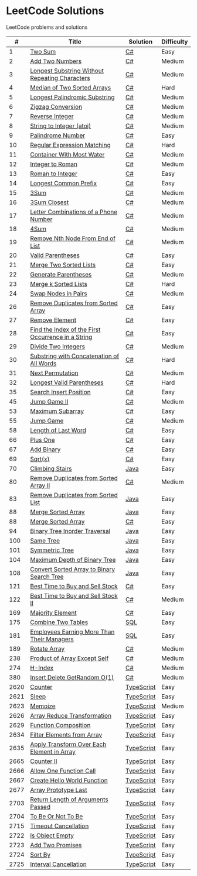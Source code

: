 # LeetCode Solutions
LeetCode problems and solutions

| #   | Title                                                                                                                          | Solution                                         | Difficulty |
|-----|--------------------------------------------------------------------------------------------------------------------------------|--------------------------------------------------|------------|
| 1   | [Two Sum](https://leetcode.com/problems/two-sum) | [C#](./src/CSharp/Solutions/Solution1.cs) | Easy |
| 2   | [Add Two Numbers](https://leetcode.com/problems/add-two-numbers) | [C#](./src/CSharp/Solutions/Solution2.cs) | Medium |
| 3   | [Longest Substring Without Repeating Characters](https://leetcode.com/problems/longest-substring-without-repeating-characters) | [C#](./src/CSharp/Solutions/Solution3.cs)  | Medium |
| 4   | [Median of Two Sorted Arrays](https://leetcode.com/problems/median-of-two-sorted-arrays) | [C#](./src/CSharp/Solutions/Solution4.cs)  | Hard |
| 5   | [Longest Palindromic Substring](https://leetcode.com/problems/longest-palindromic-substring) | [C#](./src/CSharp/Solutions/Solution5.cs) | Medium |
| 6   | [Zigzag Conversion](https://leetcode.com/problems/zigzag-conversion) | [C#](./src/CSharp/Solutions/Solution6.cs) | Medium |
| 7   | [Reverse Integer](https://leetcode.com/problems/reverse-integer) | [C#](./src/CSharp/Solutions/Solution7.cs) | Medium |
| 8   | [String to Integer (atoi)](https://leetcode.com/problems/string-to-integer-atoi) | [C#](./src/CSharp/Solutions/Solution8.cs) | Medium |
| 9   | [Palindrome Number](https://leetcode.com/problems/palindrome-number) | [C#](./src/CSharp/Solutions/Solution9.cs) | Easy |
| 10  | [Regular Expression Matching](https://leetcode.com/problems/regular-expression-matching) | [C#](./src/CSharp/Solutions/Solution10.cs) | Hard |
| 11  | [Container With Most Water](https://leetcode.com/problems/container-with-most-water) | [C#](./src/CSharp/Solutions/Solution11.cs) | Medium |
| 12  | [Integer to Roman](https://leetcode.com/problems/integer-to-roman) | [C#](./src/CSharp/Solutions/Solution12.cs) | Medium |
| 13  | [Roman to Integer](https://leetcode.com/problems/roman-to-integer) | [C#](./src/CSharp/Solutions/Solution13.cs) | Easy |
| 14  | [Longest Common Prefix](https://leetcode.com/problems/longest-common-prefix) | [C#](./src/CSharp/Solutions/Solution14.cs) | Easy |
| 15  | [3Sum](https://leetcode.com/problems/3sum) | [C#](./src/CSharp/Solutions/Solution15.cs) | Medium |
| 16  | [3Sum Closest](https://leetcode.com/problems/3sum-closest) | [C#](./src/CSharp/Solutions/Solution16.cs) | Medium |
| 17  | [Letter Combinations of a Phone Number](https://leetcode.com/problems/letter-combinations-of-a-phone-number) | [C#](./src/CSharp/Solutions/Solution17.cs) | Medium |
| 18  | [4Sum](https://leetcode.com/problems/4sum) | [C#](./src/CSharp/Solutions/Solution18.cs) | Medium |
| 19  | [Remove Nth Node From End of List](https://leetcode.com/problems/remove-nth-node-from-end-of-list) | [C#](./src/CSharp/Solutions/Solution19.cs) | Medium |
| 20  | [Valid Parentheses](https://leetcode.com/problems/valid-parentheses) | [C#](./src/CSharp/Solutions/Solution20.cs) | Easy |
| 21  | [Merge Two Sorted Lists](https://leetcode.com/problems/merge-two-sorted-lists) | [C#](./src/CSharp/Solutions/Solution21.cs) | Easy |
| 22  | [Generate Parentheses](https://leetcode.com/problems/generate-parentheses) | [C#](./src/CSharp/Solutions/Solution22.cs) | Medium |
| 23  | [Merge k Sorted Lists](https://leetcode.com/problems/merge-two-sorted-lists) | [C#](./src/CSharp/Solutions/Solution23.cs) | Hard |
| 24  | [Swap Nodes in Pairs](https://leetcode.com/problems/swap-nodes-in-pairs) | [C#](./src/CSharp/Solutions/Solution24.cs) | Medium |
| 26  | [Remove Duplicates from Sorted Array](https://leetcode.com/problems/remove-duplicates-from-sorted-array) | [C#](./src/CSharp/Solutions/Solution26.cs) | Easy |
| 27  | [Remove Element](https://leetcode.com/problems/remove-element) | [C#](./src/CSharp/Solutions/Solution27.cs) | Easy |
| 28  | [Find the Index of the First Occurrence in a String](https://leetcode.com/problems/find-the-index-of-the-first-occurrence-in-a-string)  | [C#](./src/CSharp/Solutions/Solution28.cs) | Easy |
| 29  | [Divide Two Integers](https://leetcode.com/problems/divide-two-integers)  | [C#](./src/CSharp/Solutions/Solution29.cs) | Medium |
| 30  | [Substring with Concatenation of All Words](https://leetcode.com/problems/substring-with-concatenation-of-all-words)  | [C#](./src/CSharp/Solutions/Solution30.cs) | Hard |
| 31  | [Next Permutation](https://leetcode.com/problems/next-permutation)  | [C#](./src/CSharp/Solutions/Solution31.cs) | Medium |
| 32  | [Longest Valid Parentheses](https://leetcode.com/problems/longest-valid-parentheses)  | [C#](./src/CSharp/Solutions/Solution32.cs) | Hard |
| 35  | [Search Insert Position](https://leetcode.com/problems/search-insert-position) | [C#](./src/CSharp/Solutions/Solution35.cs) | Easy |
| 45  | [Jump Game II](https://leetcode.com/problems/jump-game-ii) | [C#](./src/CSharp/Solutions/Solution45.cs) | Medium |
| 53  | [Maximum Subarray](https://leetcode.com/problems/maximum-subarray) | [C#](./src/CSharp/Solutions/Solution53.cs) | Easy |
| 55  | [Jump Game](https://leetcode.com/problems/jump-game) | [C#](./src/CSharp/Solutions/Solution55.cs) | Medium |
| 58  | [Length of Last Word](https://leetcode.com/problems/length-of-last-word) | [C#](./src/CSharp/Solutions/Solution58.cs) | Easy |
| 66  | [Plus One](https://leetcode.com/problems/plus-one) | [C#](./src/CSharp/Solutions/Solution66.cs) | Easy |
| 67  | [Add Binary](https://leetcode.com/problems/add-binary) | [C#](./src/CSharp/Solutions/Solution67.cs) | Easy |
| 69  | [Sqrt(x)](https://leetcode.com/problems/sqrtx) | [C#](./src/CSharp/Solutions/Solution69.cs) | Easy |
| 70  | [Climbing Stairs](https://leetcode.com/problems/climbing-stairs) | [Java](./src/Java/Solutions/Solution70.java) | Easy |
| 80  | [Remove Duplicates from Sorted Array II](https://leetcode.com/problems/remove-duplicates-from-sorted-array-ii) | [C#](./src/CSharp/Solutions/Solution80.cs) | Medium |
| 83  | [Remove Duplicates from Sorted List](https://leetcode.com/problems/remove-duplicates-from-sorted-list) | [Java](./src/Java/Solutions/Solution83.java) | Easy |
| 88  | [Merge Sorted Array](https://leetcode.com/problems/merge-sorted-array) | [Java](./src/Java/Solutions/Solution88.java) | Easy |
| 88  | [Merge Sorted Array](https://leetcode.com/problems/merge-sorted-array) | [C#](./src/CSharp/Solutions/Solution88.cs) | Easy |
| 94  | [Binary Tree Inorder Traversal](https://leetcode.com/problems/binary-tree-inorder-traversal) | [Java](./src/Java/Solutions/Solution94.java) | Easy |
| 100 | [Same Tree](https://leetcode.com/problems/same-tree) | [Java](./src/Java/Solutions/Solution100.java) | Easy |
| 101 | [Symmetric Tree](https://leetcode.com/problems/symmetric-tree) | [Java](./src/Java/Solutions/Solution101.java) | Easy |
| 104 | [Maximum Depth of Binary Tree](https://leetcode.com/problems/maximum-depth-of-binary-tree) | [Java](./src/Java/Solutions/Solution104.java) | Easy |
| 108 | [Convert Sorted Array to Binary Search Tree](https://leetcode.com/problems/convert-sorted-array-to-binary-search-tree) | [Java](./src/Java/Solutions/Solution108.java) | Easy |
| 121 | [Best Time to Buy and Sell Stock](https://leetcode.com/problems/best-time-to-buy-and-sell-stock) | [C#](./src/CSharp/Solutions/Solution121.cs) | Easy |
| 122 | [Best Time to Buy and Sell Stock II](https://leetcode.com/problems/best-time-to-buy-and-sell-stock-ii) | [C#](./src/CSharp/Solutions/Solution122.cs) | Medium |
| 169 | [Majority Element](https://leetcode.com/problems/majority-element) | [C#](./src/CSharp/Solutions/Solution169.cs) | Easy |
| 175 | [Combine Two Tables](https://leetcode.com/problems/combine-two-tables) | [SQL](./src/SQL/Solution175.sql) | Easy |
| 181 | [Employees Earning More Than Their Managers](https://leetcode.com/problems/employees-earning-more-than-their-managers) | [SQL](./src/SQL/Solution181.sql) | Easy |
| 189 | [Rotate Array](https://leetcode.com/problems/rotate-array) | [C#](./src/CSharp/Solutions/Solution189.cs) | Medium |
| 238 | [Product of Array Except Self](https://leetcode.com/problems/product-of-array-except-self) | [C#](./src/CSharp/Solutions/Solution238.cs) | Medium |
| 274 | [H-Index](https://leetcode.com/problems/h-index) | [C#](./src/CSharp/Solutions/Solution274.cs) | Medium |
| 380 | [Insert Delete GetRandom O(1)](https://leetcode.com/problems/insert-delete-getrandom-o1) | [C#](./src/CSharp/Solutions/Solution380.cs) | Medium |
| 2620 | [Counter](https://leetcode.com/problems/counter) | [TypeScript](./src/TypeScript/solutions/solution2620.ts) | Easy |
| 2621 | [Sleep](https://leetcode.com/problems/sleep) | [TypeScript](./src/TypeScript/solutions/solution2621.ts) | Easy |
| 2623 | [Memoize](https://leetcode.com/problems/memoize) | [TypeScript](./src/TypeScript/solutions/solution2623.ts) | Medium |
| 2626 | [Array Reduce Transformation](https://leetcode.com/problems/array-reduce-transformation) | [TypeScript](./src/TypeScript/solutions/solution2626.ts) | Easy |
| 2629 | [Function Composition](https://leetcode.com/problems/function-composition) | [TypeScript](./src/TypeScript/solutions/solution2629.ts) | Easy |
| 2634 | [Filter Elements from Array](https://leetcode.com/problems/filter-elements-from-array) | [TypeScript](./src/TypeScript/solutions/solution2634.ts) | Easy |
| 2635 | [Apply Transform Over Each Element in Array](https://leetcode.com/problems/apply-transform-over-each-element-in-array) | [TypeScript](./src/TypeScript/solutions/solution2635.ts) | Easy |
| 2665 | [Counter II](https://leetcode.com/problems/counter-ii) | [TypeScript](./src/TypeScript/solutions/solution2665.ts) | Easy |
| 2666 | [Allow One Function Call](https://leetcode.com/problems/allow-one-function-call) | [TypeScript](./src/TypeScript/solutions/solution2666.ts) | Easy |
| 2667 | [Create Hello World Function](https://leetcode.com/problems/create-hello-world-function) | [TypeScript](./src/TypeScript/solutions/solution2667.ts) | Easy |
| 2677 | [Array Prototype Last](https://leetcode.com/problems/array-prototype-last) | [TypeScript](./src/TypeScript/solutions/solution2677.ts) | Easy |
| 2703 | [Return Length of Arguments Passed](https://leetcode.com/problems/return-length-of-arguments-passed) | [TypeScript](./src/TypeScript/solutions/solution2703.ts) | Easy |
| 2704 | [To Be Or Not To Be](https://leetcode.com/problems/to-be-or-not-to-be) | [TypeScript](./src/TypeScript/solutions/solution2704.ts) | Easy |
| 2715 | [Timeout Cancellation](https://leetcode.com/problems/timeout-cancellation) | [TypeScript](./src/TypeScript/solutions/solution2715.ts) | Easy |
| 2722 | [Is Object Empty](https://leetcode.com/problems/is-object-empty) | [TypeScript](./src/TypeScript/solutions/solution2722.ts) | Easy |
| 2723 | [Add Two Promises](https://leetcode.com/problems/add-two-promises) | [TypeScript](./src/TypeScript/solutions/solution2723.ts) | Easy |
| 2724 | [Sort By](https://leetcode.com/problems/sort-by) | [TypeScript](./src/TypeScript/solutions/solution2724.ts) | Easy |
| 2725 | [Interval Cancellation](https://leetcode.com/problems/interval-cancellation) | [TypeScript](./src/TypeScript/solutions/solution2725.ts) | Easy |
